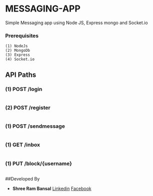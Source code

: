 # MESSAGING-APP
Simple Messaging app using Node JS, Express mongo and Socket.io

### Prerequisites
```
(1) NodeJs
(2) MongoDb
(3) Express
(4) Socket.io
```


## API Paths

### (1) POST /login
```

```
### (2) POST /register

```
```

### (1) POST /sendmessage

```

```

### (1) GET /inbox

```

```

### (1) PUT /block/{username}

```

```

##Developed By
* **Shree Ram Bansal** [Linkedin](https://www.linkedin.com/in/shree-ram-b-a48786104/) [Facebook](https://www.facebook.com/shreeram.bansal)
